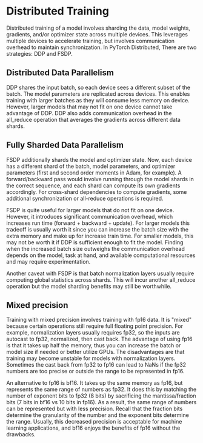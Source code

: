 # Distributed Training
Distributed training of a model involves sharding the data, model weights, gradients, and/or optimizer state across multiple devices. This leverages multiple devices to accelerate training, but involves communication overhead to maintain synchronization. In PyTorch Distributed, There are two strategies: DDP and FSDP.

## Distributed Data Parallelism
DDP shares the input batch, so each device sees a different subset of the batch. The model parameters are replicated across devices. This enables training with larger batches as they will consume less memory on device. However, larger models that may not fit on one device cannot take advantage of DDP. DDP also adds communication overhead in the all_reduce operation that averages the gradients across different data shards.

## Fully Sharded Data Parallelism
FSDP additionally shards the model and optimizer state. Now, each device has a different shard of the batch, model parameters, and optimizer parameters (first and second order moments in Adam, for example). A forward/backward pass would involve running through the model shards in the correct sequence, and each shard can compute its own gradients accordingly. For cross-shard dependencies to compute gradients, some additional synchronization or all-reduce operations is required.

FSDP is quite useful for larger models that do not fit on one device. However, it introduces significant communication overhead, which increases run time (forward + backward + update). For larger models this tradeoff is usually worth it since you can increase the batch size with the extra memory and make up for increase train time. For smaller models, this may not be worth it if DDP is sufficient enough to fit the model. Finding when the increased batch size outweighs the communication overhead depends on the model, task at hand, and available computational resources and may require experimentation.

Another caveat with FSDP is that batch normalization layers usually require computing global statistics across shards. This will incur another all_reduce operation but the model sharding benefits may still be worthwhile.

## Mixed precision
Training with mixed precision involves training with fp16 data. It is "mixed" because certain operations still require full floating point precision. For example, normalization layers usually requires fp32, so the inputs are autocast to fp32, normalized, then cast back. The advantage of using fp16 is that it takes up half the memory, thus you can increase the batch or model size if needed or better utilize GPUs. The disadvantages are that training may become unstable for models with normalization layers. Sometimes the cast back from fp32 to fp16 can lead to NaNs if the fp32 numbers are too precise or outside the range to be represented in fp16.

An alternative to fp16 is bf16. It takes up the same memory as fp16, but represents the same range of numbers as fp32. It does this by matching the number of exponent bits to fp32 (8 bits) by sacrificing the mantissa/fraction bits (7 bits in bf16 vs 10 bits in fp16). As a result, the same range of numbers can be represented but with less precision. Recall that the fraction bits determine the granularity of the number and the exponent bits determine the range. Usually, this decreased precision is acceptable for machine learning applications, and bf16 enjoys the benefits of fp16 without the drawbacks.